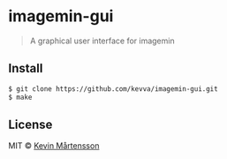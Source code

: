 # imagemin-gui

> A graphical user interface for imagemin

## Install

```bash
$ git clone https://github.com/kevva/imagemin-gui.git
$ make
```

## License

MIT © [Kevin Mårtensson](https://github.com/kevva)
